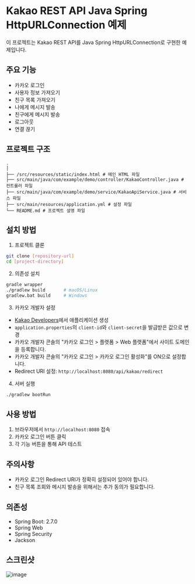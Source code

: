 # Kakao REST API Java Spring HttpURLConnection 예제

이 프로젝트는 Kakao REST API를 Java Spring HttpURLConnection로 구현한 예제입니다.

## 주요 기능

- 카카오 로그인
- 사용자 정보 가져오기
- 친구 목록 가져오기
- 나에게 메시지 발송
- 친구에게 메시지 발송
- 로그아웃
- 연결 끊기

## 프로젝트 구조
```
.
│
├── /src/resources/static/index.html # 메인 HTML 파일
├── src/main/java/com/example/demo/controller/KakaoController.java # 컨트롤러 파일
├── src/main/java/com/example/demo/service/KakaoApiService.java # 서비스 파일
├── src/main/resources/application.yml # 설정 파일
└── README.md # 프로젝트 설명 파일
```

## 설치 방법

1. 프로젝트 클론
```bash
git clone [repository-url]
cd [project-directory]
```

2. 의존성 설치
```bash
gradle wrapper
./gradlew build       # macOS/Linux
gradlew.bat build     # Windows
```

3. 카카오 개발자 설정
- [Kakao Developers](https://developers.kakao.com)에서 애플리케이션 생성
- `application.properties`의 `client-id`와 `client-secret`을 발급받은 값으로 변경
- 카카오 개발자 콘솔의 "카카오 로그인 > 플랫폼 > Web 플랫폼"에서 사이트 도메인을 등록합니다.
- 카카오 개발자 콘솔의 "카카오 로그인 > 카카오 로그인 활성화"를 ON으로 설정합니다.
- Redirect URI 설정: `http://localhost:8080/api/kakao/redirect`

4. 서버 실행
```bash
./gradlew bootRun
```

## 사용 방법

1. 브라우저에서 `http://localhost:8080` 접속
2. 카카오 로그인 버튼 클릭
3. 각 기능 버튼을 통해 API 테스트

## 주의사항

- 카카오 로그인 Redirect URI가 정확히 설정되어 있어야 합니다.
- 친구 목록 조회와 메시지 발송을 위해서는 추가 동의가 필요합니다.

## 의존성

- Spring Boot: 2.7.0
- Spring Web
- Spring Security
- Jackson

## 스크린샷
![image](https://github.com/user-attachments/assets/a64d2a83-c036-4cb2-88e5-07bba3890ec3)

